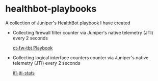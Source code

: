 # healthbot-playbooks
A collection of Juniper's HealthBot playbook I have created



- Collecting firewall filter counter via Juniper's native telemetry (JTI) every 2 seconds

   [ct-fw-tbt Playbook](jti/firewall-filter)

- Collecting logical interface counters counter via Juniper's native telemetry (JTI) every 2 seconds

   [ifl-jti-stats](jti/logical-interface)
